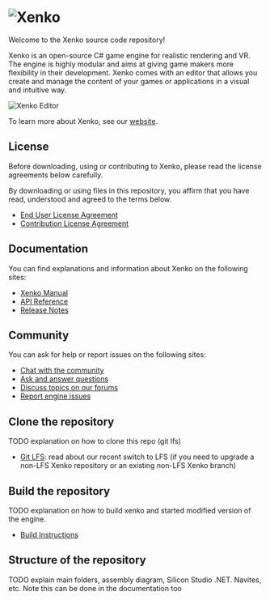 ![Xenko](https://xenko.com/images/external/xenko-logo-side.png)
=======

Welcome to the Xenko source code repository!

Xenko is an open-source C# game engine for realistic rendering and VR. 
The engine is highly modular and aims at giving game makers more flexibility in their development.
Xenko comes with an editor that allows you create and manage the content of your games or applications in a visual and intuitive way.

![Xenko Editor](https://xenko.com/images/external/script-editor.png)

To learn more about Xenko, see our [website](https://xenko.com/).

## License

Before downloading, using or contributing to Xenko, please read the license agreements below carefully. 

By downloading or using files in this repository, you affirm that you have read, understood and agreed to the terms below.
* [End User License Agreement](LICENSE.md)
* [Contribution License Agreement](doc/ContributorLicenseAgreement.md)

## Documentation

You can find explanations and information about Xenko on the following sites:
* [Xenko Manual](http://doc.xenko.com/latest/manual)
* [API Reference](http://doc.xenko.com/latest/api/SiliconStudio.Assets.html)
* [Release Notes](http://doc.xenko.com/latest/manual)

## Community

You can ask for help or report issues on the following sites:
* [Chat with the community](https://gitter.im/SiliconStudio/xenko?utm_source=badge&utm_medium=badge&utm_campaign=pr-badge&utm_content=badge)
* [Ask and answer questions](http://answers.xenko.com/)
* [Discuss topics on our forums](http://forums.xenko.com/)
* [Report engine issues](https://github.com/SiliconStudio/xenko/issues)

## Clone the repository

TODO explanation on how to clone this repo (git lfs)

* [Git LFS](doc/GitLFS.md): read about our recent switch to LFS (if you need to upgrade a non-LFS Xenko repository or an existing non-LFS Xenko branch)

## Build the repository

TODO explanation on how to build xenko and started modified version of the engine.

* [Build Instructions](doc/GettingStarted.md)

## Structure of the repository

TODO explain main folders, assembly diagram, Silicon Studio .NET. Navites, etc. 
Note this can be done in the documentation too